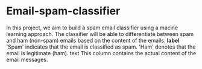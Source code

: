 # Email-spam-classifier
In this project, we aim to build a spam email classifier using a macine learning approach. The classifier will be able to differentiate between spam and ham (non-spam) emails based on the content of the emails.
**label**
'Spam' indicates that the email is classified as spam.
'Ham' denotes that the email is legitimate (ham).
text
This column contains the actual content of the email messages.
